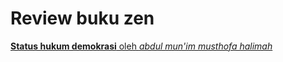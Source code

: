 # Review buku zen

[**Status hukum demokrasi** oleh _abdul mun'im musthofa halimah_](/status-hukum-demokrasi)